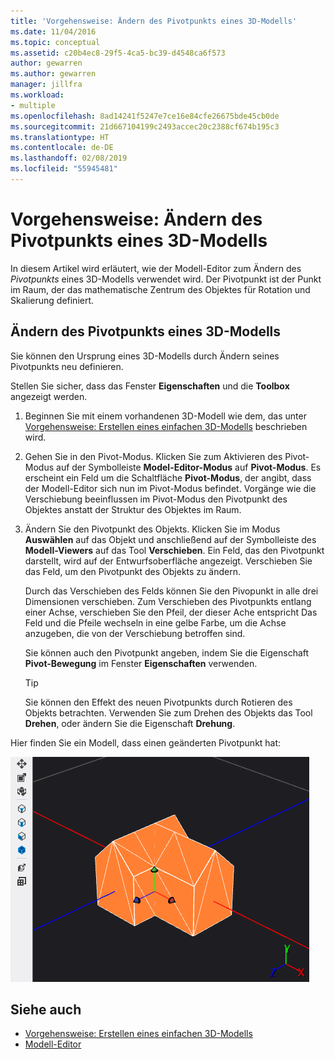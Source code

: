 ```yaml
---
title: 'Vorgehensweise: Ändern des Pivotpunkts eines 3D-Modells'
ms.date: 11/04/2016
ms.topic: conceptual
ms.assetid: c20b4ec8-29f5-4ca5-bc39-d4548ca6f573
author: gewarren
ms.author: gewarren
manager: jillfra
ms.workload:
- multiple
ms.openlocfilehash: 8ad14241f5247e7ce16e84cfe26675bde45cb0de
ms.sourcegitcommit: 21d667104199c2493accec20c2388cf674b195c3
ms.translationtype: HT
ms.contentlocale: de-DE
ms.lasthandoff: 02/08/2019
ms.locfileid: "55945481"
---
```

# <a name="how-to-modify-the-pivot-point-of-a-3d-model"></a>Vorgehensweise: Ändern des Pivotpunkts eines 3D-Modells

In diesem Artikel wird erläutert, wie der Modell-Editor zum Ändern des *Pivotpunkts* eines 3D-Modells verwendet wird. Der Pivotpunkt ist der Punkt im Raum, der das mathematische Zentrum des Objektes für Rotation und Skalierung definiert.

## <a name="modify-the-pivot-point-of-a-3d-model"></a>Ändern des Pivotpunkts eines 3D-Modells

Sie können den Ursprung eines 3D-Modells durch Ändern seines Pivotpunkts neu definieren.

Stellen Sie sicher, dass das Fenster **Eigenschaften** und die **Toolbox** angezeigt werden.

1.  Beginnen Sie mit einem vorhandenen 3D-Modell wie dem, das unter [Vorgehensweise: Erstellen eines einfachen 3D-Modells](../designers/how-to-create-a-basic-3-d-model.md) beschrieben wird.

2.  Gehen Sie in den Pivot-Modus. Klicken Sie zum Aktivieren des Pivot-Modus auf der Symbolleiste **Model-Editor-Modus** auf **Pivot-Modus**. Es erscheint ein Feld um die Schaltfläche **Pivot-Modus**, der angibt, dass der Modell-Editor sich nun im Pivot-Modus befindet. Vorgänge wie die Verschiebung beeinflussen im Pivot-Modus den Pivotpunkt des Objektes anstatt der Struktur des Objektes im Raum.

3.  Ändern Sie den Pivotpunkt des Objekts. Klicken Sie im Modus **Auswählen** auf das Objekt und anschließend auf der Symbolleiste des **Modell-Viewers** auf das Tool **Verschieben**. Ein Feld, das den Pivotpunkt darstellt, wird auf der Entwurfsoberfläche angezeigt. Verschieben Sie das Feld, um den Pivotpunkt des Objekts zu ändern.

     Durch das Verschieben des Felds können Sie den Pivopunkt in alle drei Dimensionen verschieben. Zum Verschieben des Pivotpunkts entlang einer Achse, verschieben Sie den Pfeil, der dieser Ache entspricht Das Feld und die Pfeile wechseln in eine gelbe Farbe, um die Achse anzugeben, die von der Verschiebung betroffen sind.

     Sie können auch den Pivotpunkt angeben, indem Sie die Eigenschaft **Pivot-Bewegung** im Fenster **Eigenschaften** verwenden.

    > [!TIP]
    > Sie können den Effekt des neuen Pivotpunkts durch Rotieren des Objekts betrachten. Verwenden Sie zum Drehen des Objekts das Tool **Drehen**, oder ändern Sie die Eigenschaft **Drehung**.

Hier finden Sie ein Modell, dass einen geänderten Pivotpunkt hat:

![Modell eines Hauses mit einem geänderten Pivotpunkt](../designers/media/digit-modified-model.png)

## <a name="see-also"></a>Siehe auch

- [Vorgehensweise: Erstellen eines einfachen 3D-Modells](../designers/how-to-create-a-basic-3-d-model.md)
- [Modell-Editor](../designers/model-editor.md)
